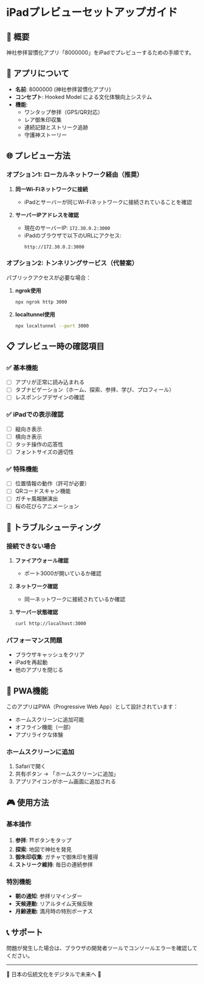 # iPadプレビューセットアップガイド

## 🎯 概要
神社参拝習慣化アプリ「8000000」をiPadでプレビューするための手順です。

## 📱 アプリについて
- **名前**: 8000000 (神社参拝習慣化アプリ)
- **コンセプト**: Hooked Model による文化体験向上システム
- **機能**: 
  - ワンタップ参拝（GPS/QR対応）
  - レア御朱印収集
  - 連続記録とストリーク追跡
  - 守護神ストーリー

## 🌐 プレビュー方法

### オプション1: ローカルネットワーク経由（推奨）
1. **同一Wi-Fiネットワークに接続**
   - iPadとサーバーが同じWi-Fiネットワークに接続されていることを確認

2. **サーバーIPアドレスを確認**
   - 現在のサーバーIP: `172.30.0.2:3000`
   - iPadのブラウザで以下のURLにアクセス:
     ```
     http://172.30.0.2:3000
     ```

### オプション2: トンネリングサービス（代替案）
パブリックアクセスが必要な場合：

1. **ngrok使用**
   ```bash
   npx ngrok http 3000
   ```

2. **localtunnel使用**
   ```bash
   npx localtunnel --port 3000
   ```

## 📋 プレビュー時の確認項目

### ✅ 基本機能
- [ ] アプリが正常に読み込まれる
- [ ] タブナビゲーション（ホーム、探索、参拝、学び、プロフィール）
- [ ] レスポンシブデザインの確認

### ✅ iPadでの表示確認
- [ ] 縦向き表示
- [ ] 横向き表示
- [ ] タッチ操作の応答性
- [ ] フォントサイズの適切性

### ✅ 特殊機能
- [ ] 位置情報の動作（許可が必要）
- [ ] QRコードスキャン機能
- [ ] ガチャ風報酬演出
- [ ] 桜の花びらアニメーション

## 🔧 トラブルシューティング

### 接続できない場合
1. **ファイアウォール確認**
   - ポート3000が開いているか確認
   
2. **ネットワーク確認**
   - 同一ネットワークに接続されているか確認
   
3. **サーバー状態確認**
   ```bash
   curl http://localhost:3000
   ```

### パフォーマンス問題
- ブラウザキャッシュをクリア
- iPadを再起動
- 他のアプリを閉じる

## 📱 PWA機能
このアプリはPWA（Progressive Web App）として設計されています：
- ホームスクリーンに追加可能
- オフライン機能（一部）
- アプリライクな体験

### ホームスクリーンに追加
1. Safariで開く
2. 共有ボタン → 「ホームスクリーンに追加」
3. アプリアイコンがホーム画面に追加される

## 🎮 使用方法

### 基本操作
1. **参拝**: ⛩️ボタンをタップ
2. **探索**: 地図で神社を発見
3. **御朱印収集**: ガチャで御朱印を獲得
4. **ストリーク維持**: 毎日の連続参拝

### 特別機能
- **朝の通知**: 参拝リマインダー
- **天候連動**: リアルタイム天候反映
- **月齢連動**: 満月時の特別ボーナス

## 📞 サポート
問題が発生した場合は、ブラウザの開発者ツールでコンソールエラーを確認してください。

---
🌸 日本の伝統文化をデジタルで未来へ 🌸